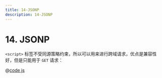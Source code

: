 ```yaml
---
title: 14-JSONP
description: 14-JSONP
---
```


# 14. JSONP

`<script>` 标签不受同源策略约束，所以可以用来进行跨域请求，优点是兼容性好，但是只能用于 `GET` 请求：

@[code js](./src/14-jsonp.js)
